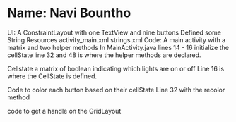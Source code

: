 # Name: Navi Bountho

UI: A ConstraintLayout with one TextView and nine buttons
    Defined some String Resources
    activity_main.xml
    strings.xml
Code: A main activity with a matrix and two helper methods
 In MainActivity.java 
lines 14 - 16 initialize the cellState
line 32 and 48 is where the helper methods are declared.

Cellstate a matrix of boolean indicating which lights are on or off
Line 16 is where the CellState is defined.

Code to color each button based on their cellState
Line 32 with the recolor method

code to get a handle on the GridLayout
